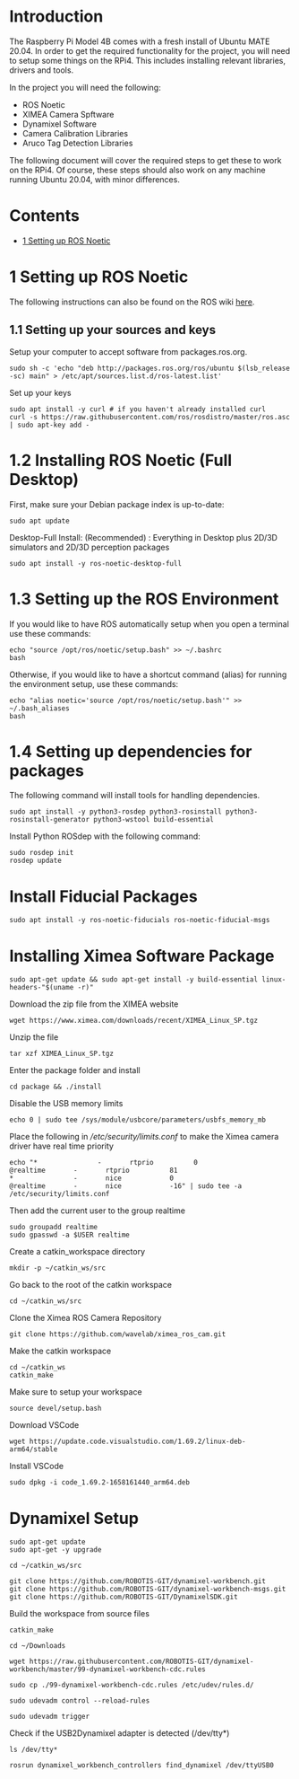 # Introduction
The Raspberry Pi Model 4B comes with a fresh install of Ubuntu MATE 20.04.
In order to get the required functionality for the project, you will need to setup some things on the RPi4.
This includes installing relevant libraries, drivers and tools.

In the project you will need the following:
- ROS Noetic
- XIMEA Camera Spftware
- Dynamixel Software
- Camera Calibration Libraries
- Aruco Tag Detection Libraries

The following document will cover the required steps to get these to work on the RPi4.
Of course, these steps should also work on any machine running Ubuntu 20.04, with minor differences.

# Contents
- [1 Setting up ROS Noetic](1-setting-up-ros-noetic)

# 1 Setting up ROS Noetic

The following instructions can also be found on the ROS wiki [here](http://wiki.ros.org/noetic/Installation/Ubuntu).

## 1.1 Setting up your sources and keys

Setup your computer to accept software from packages.ros.org.

```console
sudo sh -c 'echo "deb http://packages.ros.org/ros/ubuntu $(lsb_release -sc) main" > /etc/apt/sources.list.d/ros-latest.list'
```

Set up your keys

```console
sudo apt install -y curl # if you haven't already installed curl
curl -s https://raw.githubusercontent.com/ros/rosdistro/master/ros.asc | sudo apt-key add -
```
#  1.2 Installing ROS Noetic (Full Desktop)

First, make sure your Debian package index is up-to-date:
```console
sudo apt update
```

Desktop-Full Install: (Recommended) : Everything in Desktop plus 2D/3D simulators and 2D/3D perception packages

```console
sudo apt install -y ros-noetic-desktop-full
```
    
# 1.3 Setting up the ROS Environment

If you would like to have ROS automatically setup when you open a terminal use these commands:
```console
echo "source /opt/ros/noetic/setup.bash" >> ~/.bashrc
bash
```
Otherwise, if you would like to have a shortcut command (alias) for running the environment setup, use these commands:

```console
echo "alias noetic='source /opt/ros/noetic/setup.bash'" >> ~/.bash_aliases
bash
```

# 1.4 Setting up dependencies for packages
The following command will install tools for handling dependencies.
```console
sudo apt install -y python3-rosdep python3-rosinstall python3-rosinstall-generator python3-wstool build-essential
```
Install Python ROSdep with the following command:
```console
sudo rosdep init
rosdep update
```

# Install Fiducial Packages
```console
sudo apt install -y ros-noetic-fiducials ros-noetic-fiducial-msgs
```

# Installing Ximea Software Package
```console
sudo apt-get update && sudo apt-get install -y build-essential linux-headers-"$(uname -r)" 
```
Download the zip file from the XIMEA website
```console
wget https://www.ximea.com/downloads/recent/XIMEA_Linux_SP.tgz
```
Unzip the file
```console
tar xzf XIMEA_Linux_SP.tgz
```
Enter the package folder and install
```console
cd package && ./install
```

Disable the USB memory limits
```console
echo 0 | sudo tee /sys/module/usbcore/parameters/usbfs_memory_mb
```
Place the following in */etc/security/limits.conf* to make the Ximea camera driver have real time priority
```console
echo "*               -       rtprio          0
@realtime       -       rtprio          81
*               -       nice            0
@realtime       -       nice            -16" | sudo tee -a /etc/security/limits.conf
```
Then add the current user to the group realtime
```console
sudo groupadd realtime
sudo gpasswd -a $USER realtime
```

Create a catkin_workspace directory
```console
mkdir -p ~/catkin_ws/src
```

Go back to the root of the catkin workspace
```console
cd ~/catkin_ws/src
```

Clone the Ximea ROS Camera Repository
```console
git clone https://github.com/wavelab/ximea_ros_cam.git
```

Make the catkin workspace
```console
cd ~/catkin_ws
catkin_make
```

Make sure to setup your workspace
```console
source devel/setup.bash
```
Download VSCode
```console
wget https://update.code.visualstudio.com/1.69.2/linux-deb-arm64/stable
```
Install VSCode
```console
sudo dpkg -i code_1.69.2-1658161440_arm64.deb
```


# Dynamixel Setup

```console
sudo apt-get update
sudo apt-get -y upgrade
```
```console
cd ~/catkin_ws/src
```
```console
git clone https://github.com/ROBOTIS-GIT/dynamixel-workbench.git
git clone https://github.com/ROBOTIS-GIT/dynamixel-workbench-msgs.git
git clone https://github.com/ROBOTIS-GIT/DynamixelSDK.git
```
Build the workspace from source files
```console
catkin_make
```
```console
cd ~/Downloads
```
```console
wget https://raw.githubusercontent.com/ROBOTIS-GIT/dynamixel-workbench/master/99-dynamixel-workbench-cdc.rules
```
```console
sudo cp ./99-dynamixel-workbench-cdc.rules /etc/udev/rules.d/
```
```console
sudo udevadm control --reload-rules
```
```console
sudo udevadm trigger
```
Check if the USB2Dynamixel adapter is detected (/dev/tty*)
```console
ls /dev/tty*
```
```console
rosrun dynamixel_workbench_controllers find_dynamixel /dev/ttyUSB0
```
